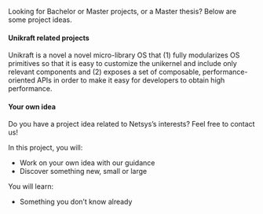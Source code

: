 Looking for Bachelor or Master projects, or a Master thesis? Below are some project ideas.

#### **Unikraft related projects**
Unikraft is a novel a novel micro-library OS that (1) fully modularizes OS primitives so that it is easy to customize the unikernel and include only relevant components and (2) exposes a set of composable, performance-oriented APIs in order to make it easy for developers to obtain high performance.


#### **Your own idea**

Do you have a project idea related to Netsys’s interests?
Feel free to contact us!

In this project, you will:

- Work on your own idea with our guidance
- Discover something new, small or large

You will learn:

- Something you don’t know already


